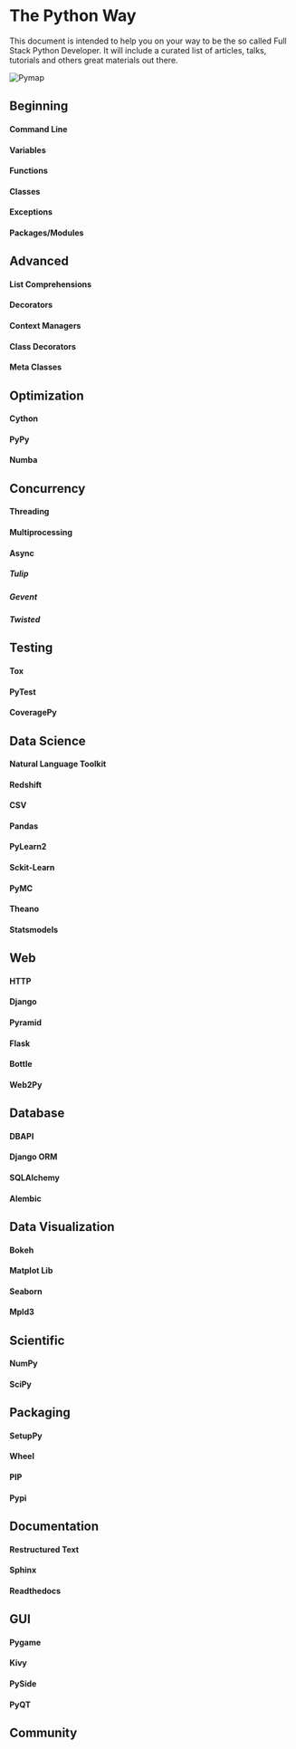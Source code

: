 # The Python Way

This document is intended to help you on your way to be the so called Full Stack Python Developer. It will include a curated list of articles, talks, tutorials and others great materials out there.

![Pymap](../master/assets/pymap.png?raw=true)

## Beginning

#### Command Line

#### Variables

#### Functions

#### Classes

#### Exceptions

#### Packages/Modules

## Advanced

#### List Comprehensions

#### Decorators

#### Context Managers

#### Class Decorators

#### Meta Classes

## Optimization

#### Cython

#### PyPy

#### Numba

## Concurrency

#### Threading

#### Multiprocessing

#### Async

##### Tulip

##### Gevent

##### Twisted

## Testing

#### Tox

#### PyTest

#### CoveragePy

## Data Science

#### Natural Language Toolkit

#### Redshift

#### CSV

#### Pandas

#### PyLearn2

#### Sckit-Learn

#### PyMC

#### Theano

#### Statsmodels

## Web

#### HTTP

#### Django

#### Pyramid

#### Flask

#### Bottle

#### Web2Py

## Database

#### DBAPI

#### Django ORM

#### SQLAlchemy

#### Alembic

## Data Visualization

#### Bokeh

#### Matplot Lib

#### Seaborn

#### Mpld3

## Scientific

#### NumPy

#### SciPy

## Packaging

#### SetupPy

#### Wheel

#### PIP

#### Pypi

## Documentation

#### Restructured Text

#### Sphinx

#### Readthedocs

## GUI

#### Pygame

#### Kivy

#### PySide

#### PyQT

## Community
